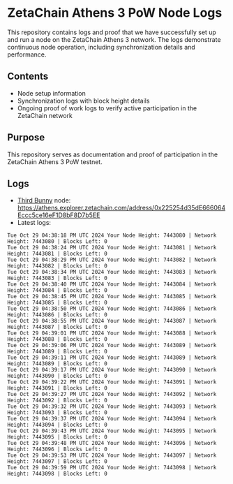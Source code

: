 # ZetaChain Athens 3 PoW Node Logs
This repository contains logs and proof that we have successfully set up and run a node on the ZetaChain Athens 3 network. The logs demonstrate continuous node operation, including synchronization details and performance.

## Contents
- Node setup information
- Synchronization logs with block height details
- Ongoing proof of work logs to verify active participation in the ZetaChain network

## Purpose
This repository serves as documentation and proof of participation in the ZetaChain Athens 3 PoW testnet.

## Logs

- [Third Bunny](https://thirdbunny.xyz/) node: https://athens.explorer.zetachain.com/address/0x225254d35dE666064Eccc5ce16eF1D8bF8D7b5EE
- Latest logs:
```
Tue Oct 29 04:38:18 PM UTC 2024 Your Node Height: 7443080 | Network Height: 7443080 | Blocks Left: 0
Tue Oct 29 04:38:24 PM UTC 2024 Your Node Height: 7443081 | Network Height: 7443081 | Blocks Left: 0
Tue Oct 29 04:38:29 PM UTC 2024 Your Node Height: 7443082 | Network Height: 7443082 | Blocks Left: 0
Tue Oct 29 04:38:34 PM UTC 2024 Your Node Height: 7443083 | Network Height: 7443083 | Blocks Left: 0
Tue Oct 29 04:38:40 PM UTC 2024 Your Node Height: 7443084 | Network Height: 7443084 | Blocks Left: 0
Tue Oct 29 04:38:45 PM UTC 2024 Your Node Height: 7443085 | Network Height: 7443085 | Blocks Left: 0
Tue Oct 29 04:38:50 PM UTC 2024 Your Node Height: 7443086 | Network Height: 7443086 | Blocks Left: 0
Tue Oct 29 04:38:55 PM UTC 2024 Your Node Height: 7443087 | Network Height: 7443087 | Blocks Left: 0
Tue Oct 29 04:39:01 PM UTC 2024 Your Node Height: 7443088 | Network Height: 7443088 | Blocks Left: 0
Tue Oct 29 04:39:06 PM UTC 2024 Your Node Height: 7443089 | Network Height: 7443089 | Blocks Left: 0
Tue Oct 29 04:39:11 PM UTC 2024 Your Node Height: 7443089 | Network Height: 7443089 | Blocks Left: 0
Tue Oct 29 04:39:17 PM UTC 2024 Your Node Height: 7443090 | Network Height: 7443090 | Blocks Left: 0
Tue Oct 29 04:39:22 PM UTC 2024 Your Node Height: 7443091 | Network Height: 7443091 | Blocks Left: 0
Tue Oct 29 04:39:27 PM UTC 2024 Your Node Height: 7443092 | Network Height: 7443092 | Blocks Left: 0
Tue Oct 29 04:39:32 PM UTC 2024 Your Node Height: 7443093 | Network Height: 7443093 | Blocks Left: 0
Tue Oct 29 04:39:37 PM UTC 2024 Your Node Height: 7443094 | Network Height: 7443094 | Blocks Left: 0
Tue Oct 29 04:39:43 PM UTC 2024 Your Node Height: 7443095 | Network Height: 7443095 | Blocks Left: 0
Tue Oct 29 04:39:48 PM UTC 2024 Your Node Height: 7443096 | Network Height: 7443096 | Blocks Left: 0
Tue Oct 29 04:39:53 PM UTC 2024 Your Node Height: 7443097 | Network Height: 7443097 | Blocks Left: 0
Tue Oct 29 04:39:59 PM UTC 2024 Your Node Height: 7443098 | Network Height: 7443098 | Blocks Left: 0
```
